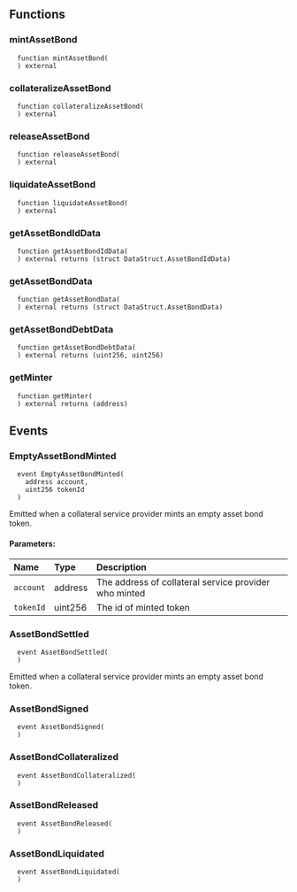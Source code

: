 


## Functions
### mintAssetBond
```solidity
  function mintAssetBond(
  ) external
```




### collateralizeAssetBond
```solidity
  function collateralizeAssetBond(
  ) external
```




### releaseAssetBond
```solidity
  function releaseAssetBond(
  ) external
```




### liquidateAssetBond
```solidity
  function liquidateAssetBond(
  ) external
```




### getAssetBondIdData
```solidity
  function getAssetBondIdData(
  ) external returns (struct DataStruct.AssetBondIdData)
```




### getAssetBondData
```solidity
  function getAssetBondData(
  ) external returns (struct DataStruct.AssetBondData)
```




### getAssetBondDebtData
```solidity
  function getAssetBondDebtData(
  ) external returns (uint256, uint256)
```




### getMinter
```solidity
  function getMinter(
  ) external returns (address)
```




## Events
### EmptyAssetBondMinted
```solidity
  event EmptyAssetBondMinted(
    address account,
    uint256 tokenId
  )
```
Emitted when a collateral service provider mints an empty asset bond token.


#### Parameters:
| Name                           | Type          | Description                                    |
| :----------------------------- | :------------ | :--------------------------------------------- |
|`account`| address | The address of collateral service provider who minted
|`tokenId`| uint256 | The id of minted token

### AssetBondSettled
```solidity
  event AssetBondSettled(
  )
```
Emitted when a collateral service provider mints an empty asset bond token.



### AssetBondSigned
```solidity
  event AssetBondSigned(
  )
```



### AssetBondCollateralized
```solidity
  event AssetBondCollateralized(
  )
```



### AssetBondReleased
```solidity
  event AssetBondReleased(
  )
```



### AssetBondLiquidated
```solidity
  event AssetBondLiquidated(
  )
```



